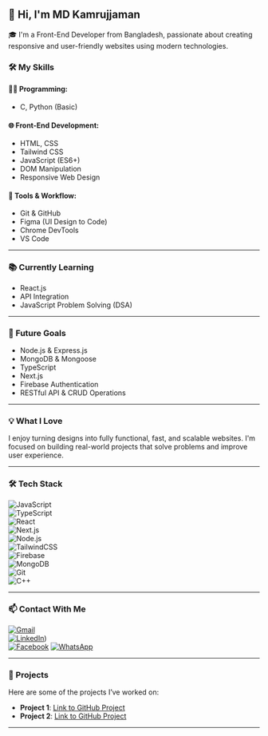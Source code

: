 ## 👋 Hi, I'm MD Kamrujjaman

🎓 I'm a Front-End Developer from Bangladesh, passionate about creating responsive and user-friendly websites using modern technologies.

### 🛠️ My Skills

#### 👨‍💻 Programming:
- C, Python (Basic)

#### 🌐 Front-End Development:
- HTML, CSS  
- Tailwind CSS  
- JavaScript (ES6+)  
- DOM Manipulation  
- Responsive Web Design

#### 🧩 Tools & Workflow:
- Git & GitHub  
- Figma (UI Design to Code)  
- Chrome DevTools  
- VS Code

---

### 📚 Currently Learning
- React.js  
- API Integration  
- JavaScript Problem Solving (DSA)

---

### 🎯 Future Goals
- Node.js & Express.js  
- MongoDB & Mongoose  
- TypeScript  
- Next.js  
- Firebase Authentication  
- RESTful API & CRUD Operations  

---

### 💡 What I Love
I enjoy turning designs into fully functional, fast, and scalable websites. I'm focused on building real-world projects that solve problems and improve user experience.

---

### 🛠️ Tech Stack

![JavaScript](https://img.shields.io/badge/-JavaScript-black?style=flat-square&logo=javascript)  
![TypeScript](https://img.shields.io/badge/-TypeScript-3178C6?style=flat-square&logo=typescript&logoColor=white)  
![React](https://img.shields.io/badge/-React-black?style=flat-square&logo=react)  
![Next.js](https://img.shields.io/badge/-Next.js-black?style=flat-square&logo=next.js)  
![Node.js](https://img.shields.io/badge/-Node.js-339933?style=flat-square&logo=nodedotjs&logoColor=white)  
![TailwindCSS](https://img.shields.io/badge/-TailwindCSS-06B6D4?style=flat-square&logo=tailwindcss&logoColor=white)  
![Firebase](https://img.shields.io/badge/-Firebase-FFCA28?style=flat-square&logo=firebase&logoColor=black)  
![MongoDB](https://img.shields.io/badge/-MongoDB-47A248?style=flat-square&logo=mongodb&logoColor=white)  
![Git](https://img.shields.io/badge/-Git-F05032?style=flat-square&logo=git&logoColor=white)  
![C++](https://img.shields.io/badge/-C++-00599C?style=flat-square&logo=cplusplus&logoColor=white)

---

### 📫 Contact With Me

[![Gmail](https://img.shields.io/badge/Gmail-D14836?style=flat-square&logo=gmail&logoColor=white)](mailto:kk.mdkudrot@gmail.com)  
[![LinkedIn](https://img.shields.io/badge/-LinkedIn-0077B5?style=flat-square&logo=linkedin&logoColor=white)](https://www.linkedin.com/in/md-kamrujjaman-al-kudrot-b63217286?utm_source=share&utm_campaign=share_via&utm_content=profile&utm_medium=android_app))  
[![Facebook](https://img.shields.io/badge/-Facebook-1877F2?style=flat-square&logo=facebook&logoColor=white)](https://facebook.com/[your-profile](https://www.facebook.com/md.kudrot.39545))  
[![WhatsApp](https://img.shields.io/badge/-WhatsApp-25D366?style=flat-square&logo=whatsapp&logoColor=white)](https://wa.me/+8801315984904)  

---

### 🔧 Projects

Here are some of the projects I’ve worked on:

- **Project 1**: [Link to GitHub Project](https://fitclub-responsive-tailwind-kudrot-u.netlify.app/)
- **Project 2**: [Link to GitHub Project](https://blinkit-created-by-kudrot.netlify.app/)

---




